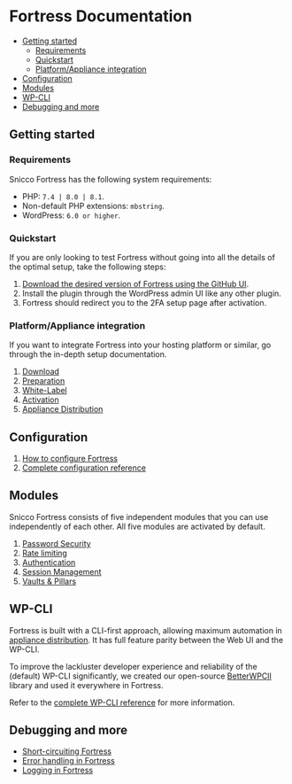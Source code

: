 # Fortress Documentation

<!-- TOC -->
  * [Getting started](#getting-started)
    * [Requirements](#requirements)
    * [Quickstart](#quickstart)
    * [Platform/Appliance integration](#platformappliance-integration)
  * [Configuration](#configuration)
  * [Modules](#modules)
  * [WP-CLI](#wp-cli)
  * [Debugging and more](#debugging-and-more)
<!-- TOC -->

## Getting started

### Requirements

Snicco Fortress has the following system requirements:

- PHP: `7.4 | 8.0 | 8.1`.
- Non-default PHP extensions: `mbstring`.
- WordPress: `6.0 or higher`.

### Quickstart

If you are only looking to test Fortress without going into all the details
of the optimal setup, take the following steps:

1. [Download the desired version of Fortress using the GitHub UI](getting-started/01_download.md#web-ui).
2. Install the plugin through the WordPress admin UI like any other plugin.
3. Fortress should redirect you to the 2FA setup page after activation.

### Platform/Appliance integration

If you want to integrate Fortress into your hosting platform or similar, go through the in-depth setup documentation.

1. [Download](getting-started/01_download.md)
2. [Preparation](getting-started/02_preparation.md)
3. [White-Label](getting-started/03_white_label.md)
4. [Activation](getting-started/04_activation.md)
5. [Appliance Distribution](getting-started/05_appliance_distribution.md)


## Configuration

1. [How to configure Fortress](configuration/01_how_to_configure_fortress.md)
2. [Complete configuration reference](configuration/02_configuration_reference.md)

## Modules

Snicco Fortress consists of five independent modules that you can use independently of each other.
All five modules are activated by default.

1. [Password Security](modules/password/readme.md)
2. [Rate limiting](modules/ratelimit/readme.md)
3. [Authentication](modules/auth/readme.md)
4. [Session Management](modules/session/readme.md)
5. [Vaults & Pillars](modules/vaults_and_pillars/readme.md)

## WP-CLI

Fortress is built with a CLI-first approach, allowing maximum automation in [appliance distribution](getting-started/05_appliance_distribution.md). It has full feature parity between the Web UI and the WP-CLI.

To improve the lackluster developer experience and reliability of the (default) WP-CLI significantly, we created our open-source [BetterWPClI](https://github.com/snicco/better-wp-cli) library and used it everywhere in Fortress.

Refer to the [complete WP-CLI reference](wp-cli/readme.md) for more information.

## Debugging and more

- [Short-circuiting Fortress](debugging-and-more/short-circuiting-fortress.md)
- [Error handling in Fortress](debugging-and-more/error-handling.md)
- [Logging in Fortress](debugging-and-more/logging.md)